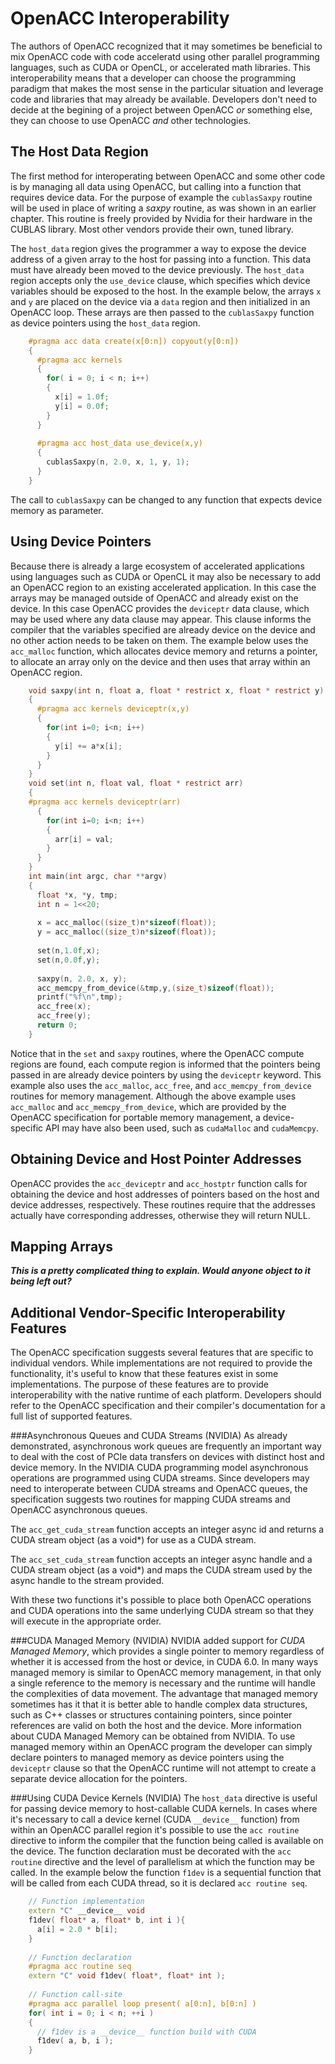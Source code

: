 OpenACC Interoperability
========================
The authors of OpenACC recognized that it may sometimes be beneficial to mix
OpenACC code with code acceleratd using other parallel programming languages,
such as CUDA or OpenCL, or accelerated math libraries. This interoperability
means that a developer can choose the programming paradigm that makes the most
sense in the particular situation and leverage code and libraries that may
already be available. Developers don't need to decide at the begining of a
project between OpenACC *or* something else, they can choose to use OpenACC *and*
other technologies.

The Host Data Region
--------------------
The first method for interoperating between OpenACC and some other code is by
managing all data using OpenACC, but calling into a function that requires
device data. For the purpose of example the `cublasSaxpy` routine will be used
in place of writing a *saxpy* routine, as was shown in an earlier chapter. This
routine is freely provided by Nvidia for their hardware in the CUBLAS library.
Most other vendors provide their own, tuned library.

The `host_data` region gives the programmer a way to expose the device address
of a given array to the host for passing into a function. This data must have
already been moved to the device previously. The `host_data` region accepts
only the `use_device` clause, which specifies which device variables should be
exposed to the host. In the example below, the arrays `x` and `y` are placed on
the device via a `data` region and then initialized in an OpenACC
loop. These arrays are then passed to the `cublasSaxpy` function as device
pointers using the `host_data` region. 

~~~~ {.c .numberLines}
    #pragma acc data create(x[0:n]) copyout(y[0:n])
    {
      #pragma acc kernels
      {
        for( i = 0; i < n; i++)
        {
          x[i] = 1.0f;
          y[i] = 0.0f;
        }
      }
  
      #pragma acc host_data use_device(x,y)
      {
        cublasSaxpy(n, 2.0, x, 1, y, 1);
      }
    }
~~~~

The call to `cublasSaxpy` can be changed to any function that expects device
memory as parameter.

Using Device Pointers
---------------------
Because there is already a large ecosystem of accelerated applications using
languages such as CUDA or OpenCL it may also be necessary to add an OpenACC
region to an existing accelerated application. In this case the arrays may be
managed outside of OpenACC and already exist on the device. In this case
OpenACC provides the `deviceptr` data clause, which may be used where any data
clause may appear. This clause informs the compiler that the variables
specified are already device on the device and no other action needs to be
taken on them. The example below uses the `acc_malloc` function, which
allocates device memory and returns a pointer, to allocate an array only on the
device and then uses that array within an OpenACC region.

~~~~ {.c .numberLines}
    void saxpy(int n, float a, float * restrict x, float * restrict y)
    {
      #pragma acc kernels deviceptr(x,y)
      {
        for(int i=0; i<n; i++)
        {
          y[i] += a*x[i];
        }
      }
    }
    void set(int n, float val, float * restrict arr)
    {
    #pragma acc kernels deviceptr(arr)
      {
        for(int i=0; i<n; i++)
        {
          arr[i] = val;
        }
      }
    }
    int main(int argc, char **argv)
    {
      float *x, *y, tmp;
      int n = 1<<20;
    
      x = acc_malloc((size_t)n*sizeof(float));
      y = acc_malloc((size_t)n*sizeof(float));
    
      set(n,1.0f,x);
      set(n,0.0f,y);
    
      saxpy(n, 2.0, x, y);
      acc_memcpy_from_device(&tmp,y,(size_t)sizeof(float));
      printf("%f\n",tmp);
      acc_free(x);
      acc_free(y);
      return 0;
    }
~~~~

Notice that in the `set` and `saxpy` routines, where the OpenACC compute
regions are found, each compute region is informed that the pointers being
passed in are already device pointers by using the `deviceptr` keyword. This
example also uses the `acc_malloc`, `acc_free`, and `acc_memcpy_from_device`
routines for memory management. Although the above example uses `acc_malloc`
and `acc_memcpy_from_device`, which are provided by the OpenACC specification
for portable memory management, a device-specific API may have also been used,
such as `cudaMalloc` and `cudaMemcpy`.

Obtaining Device and Host Pointer Addresses
-------------------------------------------
OpenACC provides the `acc_deviceptr` and `acc_hostptr` function calls for
obtaining the device and host addresses of pointers based on the host and
device addresses, respectively. These routines require that the addresses
actually have corresponding addresses, otherwise they will return NULL.

Mapping Arrays
--------------
***This is a pretty complicated thing to explain. Would anyone object to it
being left out?***

Additional Vendor-Specific Interoperability Features
----------------------------------------------------
The OpenACC specification suggests several features that are specific to
individual vendors. While implementations are not required to provide the
functionality, it's useful to know that these features exist in some
implementations. The purpose of these features are to provide interoperability
with the native runtime of each platform. Developers should refer to the
OpenACC specification and their compiler's documentation for a full list of
supported features.

###Asynchronous Queues and CUDA Streams (NVIDIA)
As already demonstrated, asynchronous work queues are frequently an important
way to deal with the cost of PCIe data transfers on devices with distinct host
and device memory. In the NVIDIA CUDA programming model asynchronous operations
are programmed using CUDA streams. Since developers may need to interoperate
between CUDA streams and OpenACC queues, the specification suggests two
routines for mapping CUDA streams and OpenACC asynchronous queues.

The `acc_get_cuda_stream` function accepts an integer async id and returns a
CUDA stream object (as a void\*) for use as a CUDA stream.

The `acc_set_cuda_stream` function accepts an integer async handle and a CUDA
stream object (as a void\*) and maps the CUDA stream used by the async handle
to the stream provided.

With these two functions it's possible to place both OpenACC operations and
CUDA operations into the same underlying CUDA stream so that they will execute
in the appropriate order.

###CUDA Managed Memory (NVIDIA)
NVIDIA added support for *CUDA Managed Memory*, which provides a single pointer
to memory regardless of whether it is accessed from the host or device, in CUDA
6.0. In many ways managed memory is similar to OpenACC memory management, in
that only a single reference to the memory is necessary and the runtime will
handle the complexities of data movement. The advantage that managed memory
sometimes has it that it is better able to handle complex data structures, such
as C++ classes or structures containing pointers, since pointer references are
valid on both the host and the device. More information about CUDA Managed
Memory can be obtained from NVIDIA. To use managed memory within an OpenACC
program the developer can simply declare pointers to managed memory as device
pointers using the `deviceptr` clause so that the OpenACC runtime will not
attempt to create a separate device allocation for the pointers. 

###Using CUDA Device Kernels (NVIDIA)
The `host_data` directive is useful for passing device memory to host-callable
CUDA kernels. In cases where it's necessary to call a device kernel (CUDA
`__device__` function) from within an OpenACC parallel region it's possible to
use the `acc routine` directive to inform the compiler that the function being
called is available on the device. The function declaration must be decorated
with the `acc routine` directive and the level of parallelism at which the
function may be called. In the example below the function `f1dev` is a sequential
function that will be called from each CUDA thread, so it is declared `acc
routine seq`. 

~~~~ {.cpp .numberLines}
    // Function implementation
    extern "C" __device__ void
    f1dev( float* a, float* b, int i ){
      a[i] = 2.0 * b[i];
    }
    
    // Function declaration
    #pragma acc routine seq
    extern "C" void f1dev( float*, float* int );
    
    // Function call-site
    #pragma acc parallel loop present( a[0:n], b[0:n] )
    for( int i = 0; i < n; ++i )
    {
      // f1dev is a __device__ function build with CUDA
      f1dev( a, b, i );
    }
~~~~
